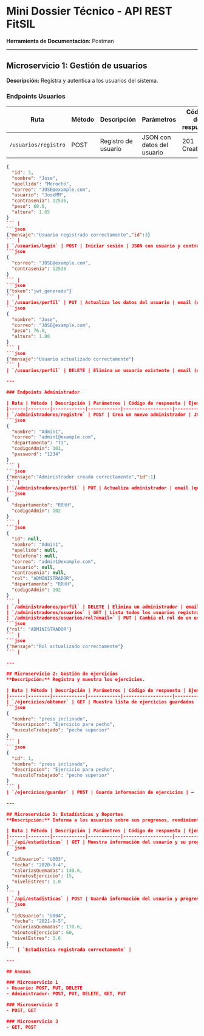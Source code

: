 # Mini Dossier Técnico - API REST FitSIL
**Herramienta de Documentación:** Postman

---

## Microservicio 1: Gestión de usuarios
**Descripción:** Registra y autentica a los usuarios del sistema.

### Endpoints Usuarios

| Ruta | Método | Descripción | Parámetros | Código de respuesta | Ejemplo de solicitud | Ejemplo de respuesta |
|------|--------|------------|------------|------------------|--------------------|--------------------|
| `/usuarios/registro` | POST | Registro de usuario | JSON con datos del usuario | 201 Created | 
```json
{
  "id": 3,
  "nombre": "Jose",
  "apellido": "Morocho",
  "correo": "JOSE@example.com",
  "usuario": "JoseMM",
  "contrasenia": 12536,
  "peso": 60.0,
  "altura": 1.65
}
``` | 
```json
{"mensaje":"Usuario registrado correctamente","id":3}
``` |
| `/usuarios/login` | POST | Iniciar sesión | JSON con usuario y contraseña | 200 OK | 
```json
{
  "correo": "JOSE@example.com",
  "contrasenia": 12536
}
``` |
```json
{"token":"jwt_generado"}
``` |
| `/usuarios/perfil` | PUT | Actualiza los datos del usuario | email (query param) | 200 OK | 
```json
{
  "nombre": "Jose",
  "correo": "JOSE@example.com",
  "peso": 76.0,
  "altura": 1.80
}
``` |
```json
{"mensaje":"Usuario actualizado correctamente"}
``` |
| `/usuarios/perfil` | DELETE | Elimina un usuario existente | email (query param, obligatorio) | 200 OK | `/usuarios/perfil?email=jose@example.com` | `Usuario eliminado: JOSE@example.com` |

---

### Endpoints Administrador

| Ruta | Método | Descripción | Parámetros | Código de respuesta | Ejemplo de solicitud | Ejemplo de respuesta |
|------|--------|------------|------------|------------------|--------------------|--------------------|
| `/administradores/registro` | POST | Crea un nuevo administrador | JSON con datos del admin | 200 OK | 
```json
{
  "nombre": "Admin1",
  "correo": "admin1@example.com",
  "departamento": "TI",
  "codigoAdmin": 101,
  "password": "1234"
}
``` |
```json
{"mensaje":"Administrador creado correctamente","id":1}
``` |
| `/administradores/perfil` | PUT | Actualiza administrador | email (query param, obligatorio) | 200 OK | 
```json
{
  "departamento": "RRHH",
  "codigoAdmin": 102
}
``` |
```json
{
  "id": null,
  "nombre": "Admin1",
  "apellido": null,
  "telefono": null,
  "correo": "admin1@example.com",
  "usuario": null,
  "contrasenia": null,
  "rol": "ADMINISTRADOR",
  "departamento": "RRHH",
  "codigoAdmin": 102
}
``` |
| `/administradores/perfil` | DELETE | Elimina un administrador | email (query param, obligatorio) | 200 OK | `/administradores/perfil?email=admin1@example.com` | `Administrador eliminado: admin1@example.com` |
| `/administradores/usuarios` | GET | Lista todos los usuarios registrados (solo admin) | — | 200 OK | — | Lista de usuarios |
| `/administradores/usuarios/rol?email=` | PUT | Cambia el rol de un usuario | email (query param, obligatorio) | 200 OK | 
```json
{"rol": "ADMINISTRADOR"}
``` |
```json
{"mensaje":"Rol actualizado correctamente"}
``` |

---

## Microservicio 2: Gestión de ejercicios
**Descripción:** Registra y muestra los ejercicios.

| Ruta | Método | Descripción | Parámetros | Código de respuesta | Ejemplo de solicitud | Ejemplo de respuesta |
|------|--------|------------|------------|------------------|--------------------|--------------------|
| `/ejercicios/obtener` | GET | Muestra lista de ejercicios guardados | JSON con datos del ejercicio | 200 OK | 
```json
{
  "nombre": "press inclinado",
  "descripcion": "Ejercicio para pecho",
  "musculoTrabajado": "pecho superior"
}
``` |
```json
{
  "id": 1,
  "nombre": "press inclinado",
  "descripcion": "Ejercicio para pecho",
  "musculoTrabajado": "pecho superior"
}
``` |
| `/ejercicios/guardar` | POST | Guarda información de ejercicios | — | 200 OK | — | Lista de usuarios |

---

## Microservicio 3: Estadísticas y Reportes
**Descripción:** Informa a los usuarios sobre sus progresos, rendimiento y avances.

| Ruta | Método | Descripción | Parámetros | Código de respuesta | Ejemplo de solicitud | Ejemplo de respuesta |
|------|--------|------------|------------|------------------|--------------------|--------------------|
| `/api/estadisticas` | GET | Muestra información del usuario y su progreso | JSON con métricas | 200 OK | — |
```json
{
  "idUsuario": "U003",
  "fecha": "2020-9-4",
  "caloriasQuemadas": 140.6,
  "minutosEjercicio": 15,
  "nivelEstres": 1.0
}
``` |
| `/api/estadisticas` | POST | Guarda información del usuario y progreso | — | 200 OK | 
```json
{
  "idUsuario": "U004",
  "fecha": "2021-9-5",
  "caloriasQuemadas": 170.6,
  "minutosEjercicio": 60,
  "nivelEstres": 3.6
}
``` | `Estadística registrada correctamente` |

---

## Anexos

### Microservicio 1
- Usuario: POST, PUT, DELETE  
- Administrador: POST, PUT, DELETE, GET, PUT

### Microservicio 2
- POST, GET

### Microservicio 3
- GET, POST
